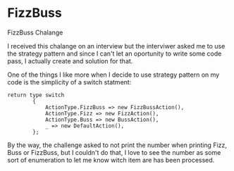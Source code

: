 # FizzBuss
FizzBuss Chalange

I received this chalange on an interview but the interviwer asked me to use the strategy pattern and since I can't let an oportunity to write some code pass, I actually create and solution for that.

One of the things I like more when I decide to use strategy pattern on my code is the simplicity of a switch statment:

```
return type switch
        {
            ActionType.FizzBuss => new FizzBussAction(),
            ActionType.Fizz => new FizzAction(),
            ActionType.Buss => new BussAction(),
            _ => new DefaultAction(),
        };
```


By the way, the challenge asked to not print the number when printing Fizz, Buss or FizzBuss, but I couldn't do that, I love to see the number as some sort of enumeration to let me know witch item are has been processed.

